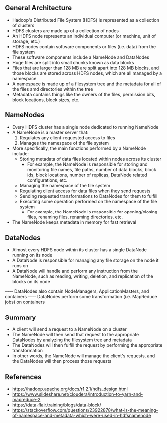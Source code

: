 ## General Architecture
- Hadoop's Distributed File System (HDFS) is represented as a collection of clusters
- HDFS clusters are made up of a collection of nodes
- An HDFS node represents an individual computer (or machine, unit of storage, etc.)
- HDFS nodes contain software components or files (i.e. data) from the file system
- These software components include a NameNode and DataNodes
- Huge files are split into small chunks known as data blocks
- Files that are larger than 128 MB are split apart into 128 MB blocks, and those blocks are stored across HDFS nodes, which are all managed by a namespace
- A namespace is made up of a filesystem tree and the metadata for all of the files amd directories within the tree
- Metadata contains things like the owners of the files, permission bits, block locations, block sizes, etc.

## NameNodes
- Every HDFS cluster has a single node dedicated to running NameNode
- A NameNode is a master server that:
	1. Regulates any client-requested access to files
	2. Manages the namespace of the file system
- More specifically, the main functions performed by a NameNode include:
	- Storing metadata of data files located within nodes across its cluster
		- For example, the NameNode is responsible for storing and monitoring file names, file paths, number of data blocks, block ids, block locations, number of replicas, DataNode related configurations, etc.
	- Managing the namespace of the file system
	- Regulating client access for data files when they send requests
	- Sending requested transformations to DataNodes for them to fulfill
	- Executing some operation performed on the namespace of the file system
		- For example, the NameNode is responsible for opening/closing files, renaming files, renaming directories, etc.
- The NameNode keeps metadata in memory for fast retrieval

## DataNodes
- Almost every HDFS node within its cluster has a single DataNode running on its node
- A DataNode is responsible for managing any file storage on the node it runs on
- A DataNode will handle and perform any instruction from the NameNode, such as reading, writing, deletion, and replication of the blocks on its node

---- DataNodes also contain NodeManagers, ApplicationMasters, and containers
---- DataNodes perform some transformation (i.e. MapReduce jobs) on containers

## Summary
- A client will send a request to a NameNode on a cluster
- The NameNode will then send that request to the appropriate DataNodes by analyzing the filesystem tree and metadata
- The DataNodes will then fulfill the request by performing the appropriate transformation
- In other words, the NameNode will manage the client's requests, and the DataNodes will then process those requests

## References
- https://hadoop.apache.org/docs/r1.2.1/hdfs_design.html
- https://www.slideshare.net/cloudera/introduction-to-yarn-and-mapreduce-2
- https://data-flair.training/blogs/data-block/
- https://stackoverflow.com/questions/23922878/what-is-the-meaning-of-namespace-and-metadata-which-were-used-in-hdfsnamenode

